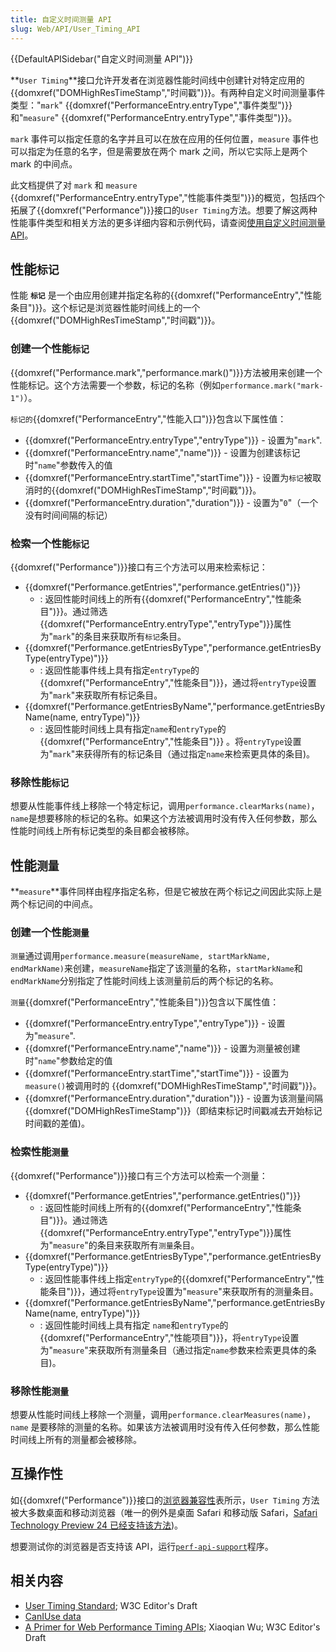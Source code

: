 ```yaml
---
title: 自定义时间测量 API
slug: Web/API/User_Timing_API
---
```


{{DefaultAPISidebar("自定义时间测量 API")}}

**`User Timing`**接口允许开发者在浏览器性能时间线中创建针对特定应用的 {{domxref("DOMHighResTimeStamp","时间戳")}}。有两种自定义时间测量事件类型："`mark`" {{domxref("PerformanceEntry.entryType","事件类型")}}和"`measure`" {{domxref("PerformanceEntry.entryType","事件类型")}}。

`mark` 事件可以指定任意的名字并且可以在放在应用的任何位置，`measure` 事件也可以指定为任意的名字，但是需要放在两个 mark 之间，所以它实际上是两个 mark 的中间点。

此文档提供了对 `mark` 和 `measure` {{domxref("PerformanceEntry.entryType","性能事件类型")}}的概览，包括四个拓展了{{domxref("Performance")}}接口的`User Timing`方法。想要了解这两种性能事件类型和相关方法的更多详细内容和示例代码，请查阅[使用自定义时间测量 API](/Web/API/User_Timing_API/Using_the_User_Timing_API)。

## 性能`标记`

性能 **`标记`** 是一个由应用创建并指定名称的{{domxref("PerformanceEntry","性能条目")}}。这个标记是浏览器性能时间线上的一个{{domxref("DOMHighResTimeStamp","时间戳")}}。

### 创建一个性能`标记`

{{domxref("Performance.mark","performance.mark()")}}方法被用来创建一个性能标记。这个方法需要一个参数，标记的名称（例如`performance.mark("mark-1")`）。

`标记的`{{domxref("PerformanceEntry","性能入口")}}包含以下属性值：

- {{domxref("PerformanceEntry.entryType","entryType")}} - 设置为"`mark`".
- {{domxref("PerformanceEntry.name","name")}} - 设置为创建该标记时"`name`"参数传入的值
- {{domxref("PerformanceEntry.startTime","startTime")}} - 设置为`标记`被取消时的{{domxref("DOMHighResTimeStamp","时间戳")}}。
- {{domxref("PerformanceEntry.duration","duration")}} - 设置为"`0`"（一个没有时间间隔的标记）

### 检索一个性能`标记`

{{domxref("Performance")}}接口有三个方法可以用来检索标记：

- {{domxref("Performance.getEntries","performance.getEntries()")}}
  - : 返回性能时间线上的所有{{domxref("PerformanceEntry","性能条目")}}。通过筛选{{domxref("PerformanceEntry.entryType","entryType")}}属性为"`mark`"的条目来获取所有`标记`条目。
- {{domxref("Performance.getEntriesByType","performance.getEntriesByType(entryType)")}}
  - : 返回性能事件线上具有指定`entryType`的{{domxref("PerformanceEntry","性能条目")}}，通过将`entryType`设置为"`mark`"来获取所有标记条目。
- {{domxref("Performance.getEntriesByName","performance.getEntriesByName(name, entryType)")}}
  - : 返回性能时间线上具有指定`name`和`entryType`的{{domxref("PerformanceEntry","性能条目")}} 。将`entryType`设置为"`mark`"来获得所有的标记条目（通过指定`name`来检索更具体的条目)。

### 移除性能`标记`

想要从性能事件线上移除一个特定标记，调用`performance.clearMarks(name)`，`name`是想要移除的标记的名称。如果这个方法被调用时没有传入任何参数，那么性能时间线上所有标记类型的条目都会被移除。

## 性能`测量`

**`measure`**事件同样由程序指定名称，但是它被放在两个标记之间因此实际上是两个标记间的中间点。

### 创建一个性能`测量`

`测量`通过调用`performance.measure(measureName, startMarkName, endMarkName)`来创建，`measureName`指定了该测量的名称，`startMarkName`和`endMarkName`分别指定了性能时间线上该测量前后的两个标记的名称。

`测量`{{domxref("PerformanceEntry","性能条目")}}包含以下属性值：

- {{domxref("PerformanceEntry.entryType","entryType")}} - 设置为"`measure`".
- {{domxref("PerformanceEntry.name","name")}} - 设置为测量被创建时"`name`"参数给定的值
- {{domxref("PerformanceEntry.startTime","startTime")}} - 设置为`measure()`被调用时的 {{domxref("DOMHighResTimeStamp","时间戳")}}。
- {{domxref("PerformanceEntry.duration","duration")}} - 设置为该测量间隔{{domxref("DOMHighResTimeStamp")}}（即结束标记时间戳减去开始标记时间戳的差值)。

### 检索性能`测量`

{{domxref("Performance")}}接口有三个方法可以检索一个测量：

- {{domxref("Performance.getEntries","performance.getEntries()")}}
  - : 返回性能时间线上所有的{{domxref("PerformanceEntry","性能条目")}}。通过筛选{{domxref("PerformanceEntry.entryType","entryType")}}属性为"`measure`"的条目来获取所有`测量`条目。
- {{domxref("Performance.getEntriesByType","performance.getEntriesByType(entryType)")}}
  - : 返回性能事件线上指定`entryType`的{{domxref("PerformanceEntry","性能条目")}}，通过将`entryType`设置为"`measure`"来获取所有的测量条目。
- {{domxref("Performance.getEntriesByName","performance.getEntriesByName(name, entryType)")}}
  - : 返回性能时间线上具有指定 `name`和`entryType`的{{domxref("PerformanceEntry","性能项目")}}，将`entryType`设置为"`measure`"来获取所有测量条目（通过指定`name`参数来检索更具体的条目)。

### 移除性能`测量`

想要从性能时间线上移除一个测量，调用`performance.clearMeasures(name)`，`name` 是要移除的测量的名称。如果该方法被调用时没有传入任何参数，那么性能时间线上所有的测量都会被移除。

## 互操作性

如{{domxref("Performance")}}接口的[浏览器兼容性](/Web/API/Performance#Browser_compatibility)表所示，`User Timing` 方法被大多数桌面和移动浏览器（唯一的例外是桌面 Safari 和移动版 Safari，[Safari Technology Preview 24 已经支持该方法](https://developer.apple.com/safari/technology-preview/release-notes/#r24))。

想要测试你的浏览器是否支持该 API，运行[`perf-api-support`](https://mdn.github.io/dom-examples/performance-apis/perf-api-support.html)程序。

## 相关内容

- [User Timing Standard](https://w3c.github.io/user-timing/); W3C Editor's Draft
- [CanIUse data](http://caniuse.com/#search=user-timing)
- [A Primer for Web Performance Timing APIs](http://siusin.github.io/perf-timing-primer/); Xiaoqian Wu; W3C Editor's Draft
